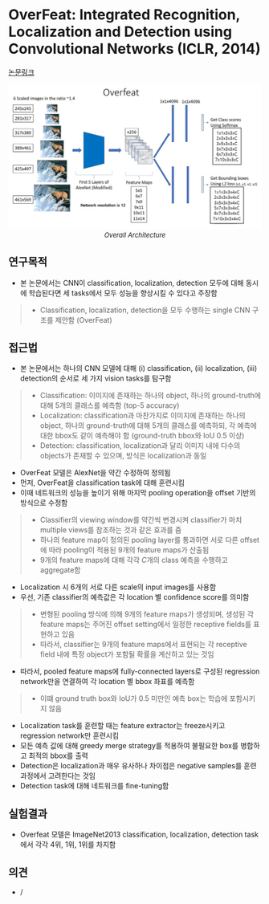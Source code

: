 # OverFeat: Integrated Recognition, Localization and Detection using Convolutional Networks (ICLR, 2014)

[논문링크](https://arxiv.org/abs/1312.6229)

<p align="center">
    <img width="700" alt='fig1' src="./img/02_01_01.png?raw=true"></br>
    <em><font size=2>Overall Architecture</font></em>
</p>

## 연구목적
- 본 논문에서는 CNN이 classification, localization, detection 모두에 대해 동시에 학습된다면 세 tasks에서 모두 성능을 향상시킬 수 있다고 주장함
> - Classification, localization, detection을 모두 수행하는 single CNN 구조를 제안함 (OverFeat)

## 접근법
- 본 논문에서는 하나의 CNN 모델에 대해 (i) classification, (ii) localization, (iii) detection의 순서로 세 가지 vision tasks를 탐구함
> - Classification: 이미지에 존재하는 하나의 object, 하나의 ground-truth에 대해 5개의 클래스를 예측함 (top-5 accuracy)
> - Localization: classification과 마찬가지로 이미지에 존재하는 하나의 object, 하나의 ground-truth에 대해 5개의 클래스를 예측하되, 각 예측에 대한 bbox도 같이 예측해야 함 (ground-truth bbox와 IoU 0.5 이상)
> - Detection: classification, localization과 달리 이미지 내에 다수의 objects가 존재할 수 있으며, 방식은 localization과 동일
- OverFeat 모델은 AlexNet을 약간 수정하여 정의됨 
- 먼저, OverFeat을 classification task에 대해 훈련시킴
- 이때 네트워크의 성능을 높이기 위해 마지막 pooling operation을 offset 기반의 방식으로 수정함
> - Classifier의 viewing window를 약간씩 변경시켜 classifier가 마치 multiple views를 참조하는 것과 같은 효과를 줌
> - 하나의 feature map이 정의된 pooling layer를 통과하면 서로 다른 offset에 따라 pooling이 적용된 9개의 feature maps가 산출됨
> - 9개의 feature maps에 대해 각각 $C$개의 class 예측을 수행하고 aggregate함
- Localization 시 6개의 서로 다른 scale의 input images를 사용함
- 우선, 기존 classifier의 예측값은 각 location 별 confidence score를 의미함
> - 변형된 pooling 방식에 의해 9개의 feature maps가 생성되며, 생성된 각 feature maps는 주어진 offset setting에서 일정한 receptive fields를 표현하고 있음
> - 따라서, classifier는 9개의 feature maps에서 표현되는 각 receptive field 내에 특정 object가 포함될 확률을 계산하고 있는 것임
- 따라서, pooled feature maps에 fully-connected layers로 구성된 regression network만을 연결하여 각 location 별 bbox 좌표를 예측함
> - 이떄 ground truth box와 IoU가 0.5 미만인 예측 box는 학습에 포함시키지 않음
- Localization task를 훈련할 때는 feature extractor는 freeze시키고 regression network만 훈련시킴
- 모든 예측 값에 대해 greedy merge strategy를 적용하여 불필요한 box를 병합하고 최적의 bbox를 출력
- Detection은 localization과 매우 유사하나 차이점은 negative samples를 훈련 과정에서 고려한다는 것임
- Detection task에 대해 네트워크를 fine-tuning함

## 실험결과
- Overfeat 모델은 ImageNet2013 classification, localization, detection task에서 각각 4위, 1위, 1위를 차지함

## 의견
- / 